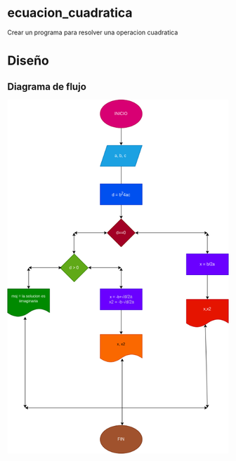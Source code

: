 # ecuacion_cuadratica
Crear un programa para resolver una operacion cuadratica

# Diseño

## Diagrama de flujo 

![Diagrama de flujo](diagrama.png "Diagrama de flujo")

